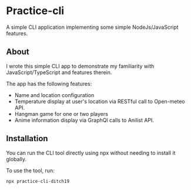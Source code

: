 # Practice-cli

A simple CLI application implementing some simple NodeJs/JavaScript features.

## About

I wrote this simple CLI app to demonstrate my familiarity with JavaScript/TypeScript and features therein. 

The app has the following features: 

* Name and location configuration
* Temperature display at user's location via RESTful call to Open-meteo API.
* Hangman game for one or two players
* Anime information display via GraphQl calls to Anilist API.

## Installation

You can run the CLI tool directly using npx without needing to install it globally.

To use the tool, run:

```sh
npx practice-cli-ditch19
```
